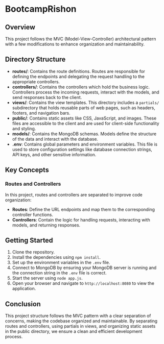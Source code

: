 # BootcampRishon

## Overview

This project follows the MVC (Model-View-Controller) architectural pattern with a few modifications to enhance organization and maintainability.

## Directory Structure

- **routes/**: Contains the route definitions. Routes are responsible for defining the endpoints and delegating the request handling to the appropriate controllers.
- **controllers/**: Contains the controllers which hold the business logic. Controllers process the incoming requests, interact with the models, and send responses back to the client.
- **views/**: Contains the view templates. This directory includes a `partials/` subdirectory that holds reusable parts of web pages, such as headers, footers, and navigation bars.
- **public/**: Contains static assets like CSS, JavaScript, and images. These files are accessible to the client and are used for client-side functionality and styling.
- **models/**: Contains the MongoDB schemas. Models define the structure of the data and interact with the database.
- **.env**: Contains global parameters and environment variables. This file is used to store configuration settings like database connection strings, API keys, and other sensitive information.

## Key Concepts

### Routes and Controllers

In this project, routes and controllers are separated to improve code organization:

- **Routes**: Define the URL endpoints and map them to the corresponding controller functions.
- **Controllers**: Contain the logic for handling requests, interacting with models, and returning responses.



## Getting Started

1. Clone the repository.
2. Install the dependencies using `npm install`.
3. Set up the environment variables in the `.env` file.
4. Connect to MongoDB by ensuring your MongoDB server is running and the connection string in the `.env` file is correct.
5. Start the server using `node app.js`.
6. Open your browser and navigate to `http://localhost:8080` to view the application.

## Conclusion

This project structure follows the MVC pattern with a clear separation of concerns, making the codebase organized and maintainable. By separating routes and controllers, using partials in views, and organizing static assets in the public directory, we ensure a clean and efficient development process.